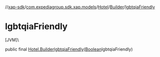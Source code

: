 //[xap-sdk](../../../../index.md)/[com.expediagroup.sdk.xap.models](../../index.md)/[Hotel](../index.md)/[Builder](index.md)/[lgbtqiaFriendly](lgbtqia-friendly.md)

# lgbtqiaFriendly

[JVM]\

public final [Hotel.Builder](index.md)[lgbtqiaFriendly](lgbtqia-friendly.md)([Boolean](https://docs.oracle.com/javase/8/docs/api/java/lang/Boolean.html)lgbtqiaFriendly)
